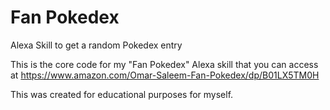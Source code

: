 # Fan Pokedex
Alexa Skill to get a random Pokedex entry

This is the core code for my "Fan Pokedex" Alexa skill that you can access at https://www.amazon.com/Omar-Saleem-Fan-Pokedex/dp/B01LX5TM0H

This was created for educational purposes for myself.
